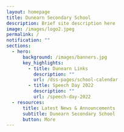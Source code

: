 ```yaml
---
layout: homepage
title: Dunearn Secondary School
description: Brief site description here
image: /images/logo2.jpeg
permalink: /
notification: ""
sections:
  - hero:
      background: /images/banners.jpg
      key_highlights:
        - title: Dunearn Links
          description: ""
          url: /dss-pages/school-calendar
        - title: Speech Day 2022
          description: ""
          url: /speech-day-2022
  - resources:
      title: Latest News & Announcements
      subtitle: Dunearn Secondary School
      button: More
---
```


